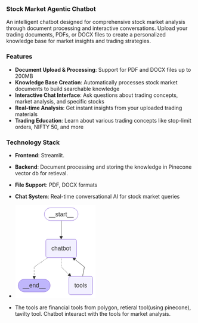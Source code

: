 ### Stock Market Agentic Chatbot

An intelligent chatbot designed for comprehensive stock market analysis through document processing and interactive conversations. Upload your trading documents, PDFs, or DOCX files to create a personalized knowledge base for market insights and trading strategies.

### Features

- **Document Upload & Processing**: Support for PDF and DOCX files up to 200MB
- **Knowledge Base Creation**: Automatically processes stock market documents to build searchable knowledge
- **Interactive Chat Interface**: Ask questions about trading concepts, market analysis, and specific stocks
- **Real-time Analysis**: Get instant insights from your uploaded trading materials
- **Trading Education**: Learn about various trading concepts like stop-limit orders, NIFTY 50, and more

### Technology Stack

- **Frontend**: Streamlit.
- **Backend**: Document processing and storing the knowledge in Pinecone vector db for retieval.
- **File Support**: PDF, DOCX formats
- **Chat System**: Real-time conversational AI for stock market queries

- ![Agent Architecture](./output.png)

- The tools are financial tools from polygon, retieral tool(using pinecone), tavilty tool. Chatbot intearact with the tools for market analysis.
